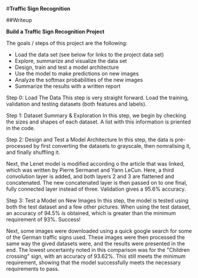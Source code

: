 #**Traffic Sign Recognition** 

##Writeup


**Build a Traffic Sign Recognition Project**

The goals / steps of this project are the following:
* Load the data set (see below for links to the project data set)
* Explore, summarize and visualize the data set
* Design, train and test a model architecture
* Use the model to make predictions on new images
* Analyze the softmax probabilities of the new images
* Summarize the results with a written report


Step 0: Load The Data
This step is very straight forward. Load the training, validation and testing datasets (both features and labels).

Step 1: Dataset Summary & Exploration
In this step, we begin by checking the sizes and shapes of each dataset. A list with this information is priented in the code.

Step 2: Design and Test a Model Architecture
In this step, the data is pre-processed by first converting the datasets to grayscale, then nomralising it, and finally shuffling it.

Next, the Lenet model is modified according o the article that was linked, which was written by Pierre Sermanet and Yann LeCun. Here, a third convolution layer is added, and both layers 2 and 3 are flattened and concatenated. The new concatenated layer is then passed on to one final, fully connected layer instead of three. Validation gives a 95.6% accuracy.

Step 3: Test a Model on New Images
In this step, the model is tested using both the test dataset and a few other pictures. When using the test dataset, an accuracy of 94.5% is obtained, which is greater than the  minimum requirement of 93%. Success!

Next, some images were downloaded using a quick google search for some of the German traffic signs used. These images were then processed the same way the gived datasets were, and the results were presented in the end. The lowest uncertainty noted in this comparison was for the "Children crossing" sign, with an accuracy of 93.62%. This still meets the minimum requirement, showing that the model successfully meets the necessary requirements to pass.